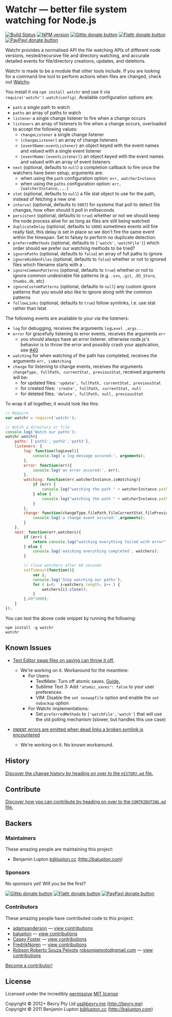 # Watchr — better file system watching for Node.js

<!-- BADGES/ -->

[![Build Status](http://img.shields.io/travis-ci/bevry/watchr.png?branch=master)](http://travis-ci.org/bevry/watchr "Check this project's build status on TravisCI")
[![NPM version](http://badge.fury.io/js/watchr.png)](https://npmjs.org/package/watchr "View this project on NPM")
[![Gittip donate button](http://img.shields.io/gittip/bevry.png)](https://www.gittip.com/bevry/ "Donate weekly to this project using Gittip")
[![Flattr donate button](http://img.shields.io/flattr/donate.png?color=yellow)](http://flattr.com/thing/344188/balupton-on-Flattr "Donate monthly to this project using Flattr")
[![PayPayl donate button](http://img.shields.io/paypal/donate.png?color=yellow)](https://www.paypal.com/cgi-bin/webscr?cmd=_s-xclick&hosted_button_id=QB8GQPZAH84N6 "Donate once-off to this project using Paypal")

<!-- /BADGES -->


Watchr provides a normalised API the file watching APIs of different node versions, nested/recursive file and directory watching, and accurate detailed events for file/directory creations, updates, and deletions.

Watchr is made to be a module that other tools include. If you are looking for a command line tool to perform actions when files are changed, check out [Watchy](https://github.com/caseywebdev/watchy).

You install it via `npm install watchr` and use it via `require('watchr').watch(config)`. Available configuration options are:

- `path` a single path to watch
- `paths` an array of paths to watch
- `listener` a single change listener to fire when a change occurs
- `listeners` an array of listeners to fire when a change occurs, overloaded to accept the following values:
	- `changeListener` a single change listener
	- `[changeListener]` an array of change listeners
	- `{eventName:eventListener}` an object keyed with the event names and valued with a single event listener
	- `{eventName:[eventListener]}` an object keyed with the event names and valued with an array of event listeners
- `next` (optional, defaults to `null`) a completion callback to fire once the watchers have been setup, arguments are:
	- when using the `path` configuration option: `err, watcherInstance`
	- when using the `paths` configuration option: `err, [watcherInstance,...]` 
- `stat` (optional, defaults to `null`) a file stat object to use for the path, instead of fetching a new one
- `interval` (optional, defaults to `5007`) for systems that poll to detect file changes, how often should it poll in millseconds
- `persistent` (optional, defaults to `true`) whether or not we should keep the node process alive for as long as files are still being watched
- `duplicateDelay` (optional, defaults to `1000`) sometimes events will fire really fast, this delay is set in place so we don't fire the same event within the timespan. Set to falsey to perform no duplicate detection.
- `preferredMethods` (optional, defaults to `['watch','watchFile']`) which order should we prefer our watching methods to be tried?
- `ignorePaths` (optional, defaults to `false`) an array of full paths to ignore
- `ignoreHiddenFiles` (optional, defaults to `false`) whether or not to ignored files which filename starts with a `.`
- `ignoreCommonPatterns` (optional, defaults to `true`) whether or not to ignore common undesirable file patterns (e.g. `.svn`, `.git`, `.DS_Store`, `thumbs.db`, etc)
- `ignoreCustomPatterns` (optional, defaults to `null`) any custom ignore patterns that you would also like to ignore along with the common patterns
- `followLinks` (optional, defaults to `true`) follow symlinks, i.e. use stat rather than lstat

The following events are available to your via the listeners:

- `log` for debugging, receives the arguments `logLevel ,args...`
- `error` for gracefully listening to error events, receives the arguments `err`
	- you should always have an error listener, otherwise node.js's behavior is to throw the error and possibly crash your application, see [#40](https://github.com/bevry/watchr/issues/40)
- `watching` for when watching of the path has completed, receives the arguments `err, isWatching`
- `change` for listening to change events, receives the arguments `changeType, fullPath, currentStat, previousStat`, received arguments will be:
	- for updated files: `'update', fullPath, currentStat, previousStat`
	- for created files: `'create', fullPath, currentStat, null`
	- for deleted files: `'delete', fullPath, null, previousStat`


To wrap it all together, it would look like this:

``` javascript
// Require
var watchr = require('watchr');

// Watch a directory or file
console.log('Watch our paths');
watchr.watch({
	paths: ['path1','path2','path3'],
	listeners: {
		log: function(logLevel){
			console.log('a log message occured:', arguments);
		},
		error: function(err){
			console.log('an error occured:', err);
		},
		watching: function(err,watcherInstance,isWatching){
			if (err) {
				console.log("watching the path " + watcherInstance.path + " failed with error", err);
			} else {
				console.log("watching the path " + watcherInstance.path + " completed");
			}
		},
		change: function(changeType,filePath,fileCurrentStat,filePreviousStat){
			console.log('a change event occured:',arguments);
		}
	},
	next: function(err,watchers){
		if (err) {
			return console.log("watching everything failed with error", err);
		} else {
			console.log('watching everything completed', watchers);
		}

		// Close watchers after 60 seconds
		setTimeout(function(){
			var i;
			console.log('Stop watching our paths');
			for ( i=0;  i<watchers.length; i++ ) {
				watchers[i].close();
			}
		},60*1000);
	}
});
```

You can test the above code snippet by running the following:

```
npm install -g watchr
watchr
```



## Known Issues

- [Text Editor swap files on saving can throw it off.](https://github.com/bevry/watchr/issues/33)
	- We're working on it. Workaround for the meantime:
		- For Users:
			- TextMate: Turn off atomic saves. [Guide.](http://manual.macromates.com/en/saving_files.html)
			- Sublime Text 3: Add `"atomic_saves": false` to your user preferences
			- VIM: Disable the `set noswapfile` option and enable the `set nobackup` option
		- For Watchr implementations:
			- Set `preferredMethods` to `['watchFile','watch']` that will use the old polling mechanism (slower, but handles this use case)

- [`ENOENT` errors are emitted when dead links a broken symlink is encountered](https://github.com/bevry/watchr/issues/42)
	- We're working on it. No known workaround.


<!-- HISTORY/ -->

## History
[Discover the change history by heading on over to the `HISTORY.md` file.](https://github.com/bevry/watchr/blob/master/HISTORY.md#files)

<!-- /HISTORY -->


<!-- CONTRIBUTE/ -->

## Contribute

[Discover how you can contribute by heading on over to the `CONTRIBUTING.md` file.](https://github.com/bevry/watchr/blob/master/CONTRIBUTING.md#files)

<!-- /CONTRIBUTE -->


<!-- BACKERS/ -->

## Backers

### Maintainers

These amazing people are maintaining this project:

- Benjamin Lupton <b@lupton.cc> (http://balupton.com)

### Sponsors

No sponsors yet! Will you be the first?

[![Gittip donate button](http://img.shields.io/gittip/bevry.png)](https://www.gittip.com/bevry/ "Donate weekly to this project using Gittip")
[![Flattr donate button](http://img.shields.io/flattr/donate.png?color=yellow)](http://flattr.com/thing/344188/balupton-on-Flattr "Donate monthly to this project using Flattr")
[![PayPayl donate button](http://img.shields.io/paypal/donate.png?color=yellow)](https://www.paypal.com/cgi-bin/webscr?cmd=_s-xclick&hosted_button_id=QB8GQPZAH84N6 "Donate once-off to this project using Paypal")

### Contributors

These amazing people have contributed code to this project:

- [adamsanderson](https://github.com/adamsanderson) — [view contributions](https://github.com/bevry/watchr/commits?author=adamsanderson)
- [balupton](https://github.com/balupton) — [view contributions](https://github.com/bevry/watchr/commits?author=balupton)
- [Casey Foster](https://github.com/caseywebdev) — [view contributions](https://github.com/bevry/watchr/commits?author=caseywebdev)
- [FredrikNoren](https://github.com/FredrikNoren) — [view contributions](https://github.com/bevry/watchr/commits?author=FredrikNoren)
- [Robson Roberto Souza Peixoto](https://github.com/robsonpeixoto) <robsonpeixoto@gmail.com> — [view contributions](https://github.com/bevry/watchr/commits?author=robsonpeixoto)

[Become a contributor!](https://github.com/bevry/watchr/blob/master/CONTRIBUTING.md#files)

<!-- /BACKERS -->


<!-- LICENSE/ -->

## License

Licensed under the incredibly [permissive](http://en.wikipedia.org/wiki/Permissive_free_software_licence) [MIT license](http://creativecommons.org/licenses/MIT/)

Copyright &copy; 2012+ Bevry Pty Ltd <us@bevry.me> (http://bevry.me)
<br/>Copyright &copy; 2011 Benjamin Lupton <b@lupton.cc> (http://balupton.com)

<!-- /LICENSE -->


